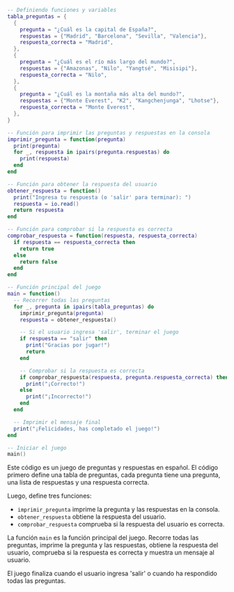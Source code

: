 ```lua
-- Definiendo funciones y variables
tabla_preguntas = {
  {
    pregunta = "¿Cuál es la capital de España?",
    respuestas = {"Madrid", "Barcelona", "Sevilla", "Valencia"},
    respuesta_correcta = "Madrid",
  },
  {
    pregunta = "¿Cuál es el río más largo del mundo?",
    respuestas = {"Amazonas", "Nilo", "Yangtsé", "Misisipi"},
    respuesta_correcta = "Nilo",
  },
  {
    pregunta = "¿Cuál es la montaña más alta del mundo?",
    respuestas = {"Monte Everest", "K2", "Kangchenjunga", "Lhotse"},
    respuesta_correcta = "Monte Everest",
  },
}

-- Función para imprimir las preguntas y respuestas en la consola
imprimir_pregunta = function(pregunta)
  print(pregunta)
  for _, respuesta in ipairs(pregunta.respuestas) do
    print(respuesta)
  end
end

-- Función para obtener la respuesta del usuario
obtener_respuesta = function()
  print("Ingresa tu respuesta (o 'salir' para terminar): ")
  respuesta = io.read()
  return respuesta
end

-- Función para comprobar si la respuesta es correcta
comprobar_respuesta = function(respuesta, respuesta_correcta)
  if respuesta == respuesta_correcta then
    return true
  else
    return false
  end
end

-- Función principal del juego
main = function()
  -- Recorrer todas las preguntas
  for _, pregunta in ipairs(tabla_preguntas) do
    imprimir_pregunta(pregunta)
    respuesta = obtener_respuesta()

    -- Si el usuario ingresa 'salir', terminar el juego
    if respuesta == "salir" then
      print("Gracias por jugar!")
      return
    end

    -- Comprobar si la respuesta es correcta
    if comprobar_respuesta(respuesta, pregunta.respuesta_correcta) then
      print("¡Correcto!")
    else
      print("¡Incorrecto!")
    end
  end

  -- Imprimir el mensaje final
  print("¡Felicidades, has completado el juego!")
end

-- Iniciar el juego
main()
```

Este código es un juego de preguntas y respuestas en español. El código primero define una tabla de preguntas, cada pregunta tiene una pregunta, una lista de respuestas y una respuesta correcta.

Luego, define tres funciones:

* `imprimir_pregunta` imprime la pregunta y las respuestas en la consola.
* `obtener_respuesta` obtiene la respuesta del usuario.
* `comprobar_respuesta` comprueba si la respuesta del usuario es correcta.

La función `main` es la función principal del juego. Recorre todas las preguntas, imprime la pregunta y las respuestas, obtiene la respuesta del usuario, comprueba si la respuesta es correcta y muestra un mensaje al usuario.

El juego finaliza cuando el usuario ingresa 'salir' o cuando ha respondido todas las preguntas.